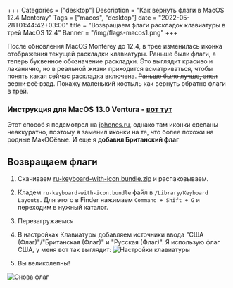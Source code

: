 +++
Categories = ["desktop"]
Description = "Как вернуть флаги в MacOS 12.4 Monteray"
Tags = ["macos", "desktop"]
date = "2022-05-28T01:44:42+03:00"
title = "Возвращаем флаги раскладок клавиатуры в трей MacOS 12.4"
Banner = "/img/flags-macos1.png"
+++

После обновления MacOS Monterey до 12.4, в трее изменилась иконка отображения текущей раскладки клавиатуры. Раньше были флаги, а теперь буквенное обозначение раскладки. Это выглядит красиво и лаканично, но в реальной жизни приходится всматриваться, чтобы понять какая сейчас раскладка включена. ~~Раньше было лучше, эпол верни всё взад~~. Покажу маленький костыль как вернуть обратно флаги в трей. 

### **Инструкция для MacOS 13.0 Ventura - [вот тут](/post/flags-tray-macos-ventura)**

<!--more-->

Этот способ я подсмотрел на [iphones.ru](https://www.iphones.ru/iNotes/kak-vernut-flagi-dlya-yazykov-klaviatury-v-status-bare-macos-124-i-novee-05-18-2022), однако там иконки сделаны неаккуратно, поэтому я заменил иконки на те, что более похожи на родные МакОСёвые. И еще я **добавил Британский флаг**

## Возвращаем флаги

1. Скачиваем [ru-keyboard-with-icon.bundle.zip](/files/ru-keyboard-with-icon.bundle.zip) и распаковываем.
2. Кладем ```ru-keyboard-with-icon.bundle``` файл в ```/Library/Keyboard Layouts```. Для этого в Finder нажимаем ```Сommand + Shift + G``` и переходим в нужный каталог.
3. Перезагружаемся 
4. В настройках Клавиатуры добавляем источники ввода "США (Флаг)"/"Британская (Флаг)" и "Русская (Флаг)". Я использую флаг США, у меня вот так выглядит:
![Настройки клавиатуры](/img/flags-macos.png)

5. Вы великолепны!

![Снова флаг](/img/flags-macos3.png)
